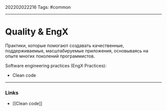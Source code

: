 202202022216
Tags: #common

--- 
# Quality & EngX

Практики, которые помогают создавать качественные, поддерживаемые, масштабируемые приложения, основываясь на опыте многих поколений программистов.

Software engineering practices (EngX Practices):
- Clean code

--- 
### Links
- [[Clean code]]